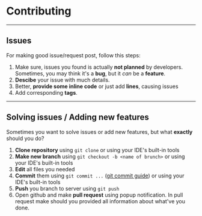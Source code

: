 # Contributing

---
## Issues
For making good issue/request post, follow this steps:
1. Make sure, issues you found is actually **not planned** by developers. Sometimes, you may think it's a **bug**, but it *can* be a **feature**.
2. **Descibe** your issue with much details.
3. Better, **provide some inline code** or just add **lines**, causing issues
4. Add corresponding **tags**.

---
## Solving issues / Adding new features
Sometimes you want to solve issues or add new features, but what **exactly** should you do?

1. **Clone repository** using `git clone` or using your IDE's built-in tools
2. **Make new branch** using `git checkout -b <name of brunch>` or using your IDE's built-in tools
3. **Edit** all files you needed
4. **Commit** them using `git commit ...` ([git commit guide](https://www.git-tower.com/learn/git/commands/git-commit)) or using your IDE's built-in tools
5. **Push** you branch to server using `git push`
6. Open github and make **pull request** using popup notification. In pull request make should you provided all information about what've you done.